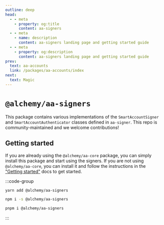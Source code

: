 ```yaml
---
outline: deep
head:
  - - meta
    - property: og:title
      content: aa-signers
  - - meta
    - name: description
      content: aa-signers landing page and getting started guide
  - - meta
    - property: og:description
      content: aa-signers landing page and getting started guide
prev:
  text: aa-accounts
  link: /packages/aa-accounts/index
next:
  text: Magic
---
```


# `@alchemy/aa-signers`

This package contains various implementations of the `SmartAccountSigner` and `SmartAccountAuthenticator` classes defined in `aa-signer`. This repo is community-maintained and we welcome contributions!

## Getting started

If you are already using the `@alchemy/aa-core` package, you can simply install this package and start using the signers. If you are not using `@alchemy/aa-core`, you can install it and follow the instructions in the ["Getting started"](/getting-started/introduction) docs to get started.

:::code-group

```bash [yarn]
yarn add @alchemy/aa-signers
```

```bash [npm]
npm i -s @alchemy/aa-signers
```

```bash [pnpm]
pnpm i @alchemy/aa-signers
```

:::
